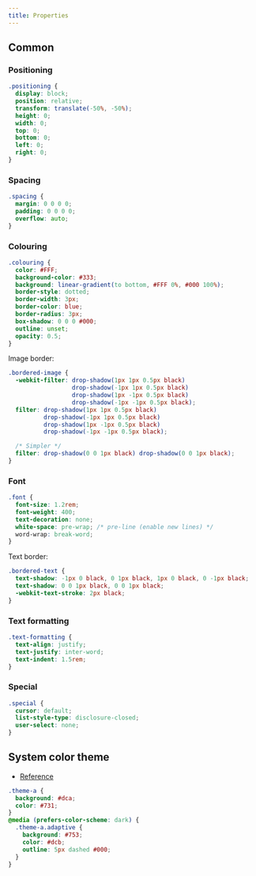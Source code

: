 ```yaml
---
title: Properties
---
```


## Common

### Positioning

```css
.positioning {
  display: block;
  position: relative;
  transform: translate(-50%, -50%);
  height: 0;
  width: 0;
  top: 0;
  bottom: 0;
  left: 0;
  right: 0;
}
```

### Spacing

```css
.spacing {
  margin: 0 0 0 0;
  padding: 0 0 0 0;
  overflow: auto;
}
```

### Colouring

```css
.colouring {
  color: #FFF;
  background-color: #333;
  background: linear-gradient(to bottom, #FFF 0%, #000 100%);
  border-style: dotted;
  border-width: 3px;
  border-color: blue;
  border-radius: 3px;
  box-shadow: 0 0 0 #000;
  outline: unset;
  opacity: 0.5;
}
```

Image border:

```css
.bordered-image {
  -webkit-filter: drop-shadow(1px 1px 0.5px black)
                  drop-shadow(-1px 1px 0.5px black)
                  drop-shadow(1px -1px 0.5px black)
                  drop-shadow(-1px -1px 0.5px black);
  filter: drop-shadow(1px 1px 0.5px black)
          drop-shadow(-1px 1px 0.5px black)
          drop-shadow(1px -1px 0.5px black)
          drop-shadow(-1px -1px 0.5px black);

  /* Simpler */
  filter: drop-shadow(0 0 1px black) drop-shadow(0 0 1px black);
}
```

### Font

```css
.font {
  font-size: 1.2rem;
  font-weight: 400;
  text-decoration: none;
  white-space: pre-wrap; /* pre-line (enable new lines) */
  word-wrap: break-word;
}
```

Text border:

```css
.bordered-text {
  text-shadow: -1px 0 black, 0 1px black, 1px 0 black, 0 -1px black;
  text-shadow: 0 0 1px black, 0 0 1px black;
  -webkit-text-stroke: 2px black;
}
```

### Text formatting

```css
.text-formatting {
  text-align: justify;
  text-justify: inter-word;
  text-indent: 1.5rem;
}
```

### Special

```css
.special {
  cursor: default;
  list-style-type: disclosure-closed;
  user-select: none;
}
```

## System color theme

- [Reference](https://developer.mozilla.org/en-US/docs/Web/CSS/@media/prefers-color-scheme)

```css
.theme-a {
  background: #dca;
  color: #731;
}
@media (prefers-color-scheme: dark) {
  .theme-a.adaptive {
    background: #753;
    color: #dcb;
    outline: 5px dashed #000;
  }
}
```
